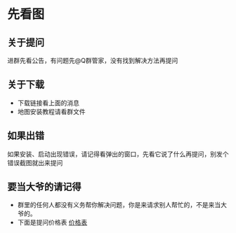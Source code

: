 # 先看图
## 关于提问
进群先看公告，有问题先@Q群管家，没有找到解决方法再提问
## 关于下载
- 下载链接看上面的消息  
- 地图安装教程请看群文件
## 如果出错
如果安装、启动出现错误，请记得看弹出的窗口，先看它说了什么再提问，别发个错误截图就出来提问
## 要当大爷的请记得
- 群里的任何人都没有义务帮你解决问题，你是来请求别人帮忙的，不是来当大爷的。
- 下面是提问价格表
[价格表](/image.jpg)